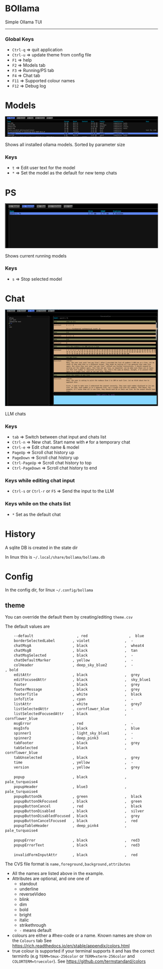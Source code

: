# BOllama

Simple Ollama TUI

---

### Global Keys

- `Ctrl-q` => quit application
- `Ctrl-u` => update theme from config file
- `F1` => help
- `F2` => Models tab
- `F3` => Running/PS tab
- `F4` => Chat tab
- `F11` => Supported colour names
- `F12` => Debug log



# Models

![models](docs/2_models_01_main.png)

Shows all installed ollama models.
Sorted by parameter size


### Keys

- `t`  => Edit user text for the model
- `*`  => Set the model as the default for new temp chats



# PS

![ps](docs/3_ps_01_main.png)

Shows current running models


### Keys

- `s`  => Stop selected model



# Chat

![chat](docs/4_chat_01_main.png)

LLM chats



### Keys

- `tab`  => Switch between chat input and chats list
- `Ctrl-n` => New chat. Start name with `#` for a temporary chat
- `Ctrl-e` => Edit chat name & model
- `PageUp` => Scroll chat history up
- `PageDown` => Scroll chat history up
- `Ctrl-PageUp` => Scroll chat history to top
- `Ctrl-PageDown` => Scroll chat history to end

### Keys while editing chat input

- `Ctrl-s` or `Ctrl-r` or `F5` => Send the input to the LLM


### Keys while on the chats list

- `*` Set as the default chat



# History

A sqlite DB is created in the state dir

In linux this is `~/.local/share/bollama/bollama.db`



# Config

In the config dir, for linux `~/.config/bollama`


## theme

You can override the default them by creating/editing `theme.csv`

The default values are


```
    --default                    , red                   ,  blue
    borderSelectedLabel        , violet                ,  -
    chatMsgA                   , black                 ,  wheat4
    chatMsgB                   , black                 ,  tan
    chatMsgSelected            , black                 ,  -
    chatDefaultMarker          , yellow                ,  -
    colHeader                  , deep_sky_blue2        ,  -               , bold
    editAttr                   , black                 ,  grey
    editFocusedAttr            , black                 ,  sky_blue1
    footer                     , black                 ,  grey
    footerMessage              , black                 ,  grey
    footerTitle                , white                 ,  black
    infoTitle                  , cyan                  ,  -
    listAttr                   , white                 ,  grey7
    listSelectedAttr           , cornflower_blue       ,  -
    listSelectedFocusedAttr    , black                 ,  cornflower_blue
    msgError                   , red                   ,  -
    msgInfo                    , black                 ,  blue
    spinner1                   , light_sky_blue1       ,  -
    spinner2                   , deep_pink3            ,  -
    tabFooter                  , black                 ,  grey
    tabSelected                , black                 ,  cornflower_blue
    tabUnselected              , black                 ,  grey
    time                       , yellow                ,  -
    version                    , yellow                ,  grey

    popup                      , black                 ,  pale_turquoise4
    popupHeader                , blue3                 ,  pale_turquoise4
    popupButtonOk              , green                 ,  black
    popupButtonOkFocused       , black                 ,  green
    popupButtonCancel          , red                   ,  black
    popupButtonDisabled        , black                 ,  silver
    popupButtonDisabledFocused , black                 ,  grey
    popupButtonCancelFocused   , black                 ,  red
    popupTableHeader           , deep_pink4            ,  pale_turquoise4

    popupError                 , black                 ,  red3
    popupErrorText             , black                 ,  red3

    invalidFormInputAttr       , black                 ,  red
```


The CVS file format is `name,foreground,background,attributes`


- All the names are listed above in the example.
- Attributes are optional, and one one of
    - standout
    - underline
    - reverseVideo
    - blink
    - dim
    - bold
    - bright
    - italic
    - strikethrough
    - `-` means default
- colours are either a #hex-code or a name. Known names are show on the `Colours` tab
  See https://rich.readthedocs.io/en/stable/appendix/colors.html
- true colour is supported if your terminal supports it and has the correct terminfo (e.g `TERM=tmux-256color` or `TERM=xterm-256color` and `COLORTERM=truecolor`).
  See https://github.com/termstandard/colors
